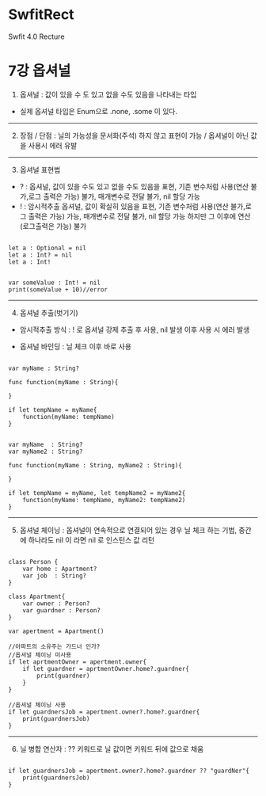 # SwfitRect
Swfit 4.0 Recture

7강 옵셔널
===========
1. 옵셔널 : 값이 있을 수 도 있고 없을 수도 있음을 나타내는 타입
* 실제 옵셔널 타입은 Enum으로 .none, .some 이 있다.
* * *
2. 장점 / 단점 : 닐의 가능성을 문서화(주석) 하지 않고 표현이 가능 / 옵셔널이 아닌 값을 사용시 에러 유발
* * *
3. 옵셔널 표현법
* ? : 옵셔널, 값이 있을 수도 있고 없을 수도 있음을 표현, 기존 변수처럼 사용(연산 불가,로그 출력은 가능) 불가, 매개변수로 전달 불가, nil 할당 가능
* ! : 암시적추출 옵셔널, 값이 확실히 있음을 표현, 기존 변수처럼 사용(연산 불가,로그 출력은 가능) 가능, 매개변수로 전달 불가, nil 할당 가능 하지만 그 이후에 연산(로그출력은 가능) 불가
<pre><code>
let a : Optional = nil
let a : Int? = nil
let a : Int!
</pre></code>
<pre><code>
var someValue : Int! = nil
print(someValue + 10)//error
</pre></code>
* * *
4. 옵셔널 추출(벗기기)
* 암시적추출 방식 : ! 로 옵셔널 강제 추출 후 사용, nil 발생 이후 사용 시 에러 발생

* 옵셔널 바인딩 : 닐 체크 이후 바로 사용
<pre><code>
var myName : String?

func function(myName : String){
    
}

if let tempName = myName{
    function(myName: tempName)
}
</pre></code>

<pre><code>
var myName  : String?
var myName2 : String?

func function(myName : String, myName2 : String){
    
}

if let tempName = myName, let tempName2 = myName2{
    function(myName: tempName, myName2: tempName2)
}
</pre></code>
* * *
5. 옵셔널 체이닝 : 옵셔널이 연속적으로 연결되어 있는 경우 닐 체크 하는 기법, 중간에 하나라도 nil 이 라면 nil 로 인스턴스 값 리턴
<pre><code>
class Person {
    var home : Apartment?
    var job  : String?
}

class Apartment{
    var owner : Person?
    var guardner : Person?
}

var apertment = Apartment()

//아파트의 소유주는 가드너 인가?
//옵셔널 체이닝 미사용
if let aprtmentOwner = apertment.owner{
    if let guardner = aprtmentOwner.home?.guardner{
        print(guardner)
    }
}

//옵셔널 체이닝 사용
if let guardnersJob = apertment.owner?.home?.guardner{
    print(guardnersJob)
}
</pre></code>
* * *
6. 닐 병합 연산자 : ?? 키워드로 닐 값이면 키워드 뒤에 값으로 채움
<pre><code>
if let guardnersJob = apertment.owner?.home?.guardner ?? "guardNer"{
    print(guardnersJob)
}
</pre></code>
